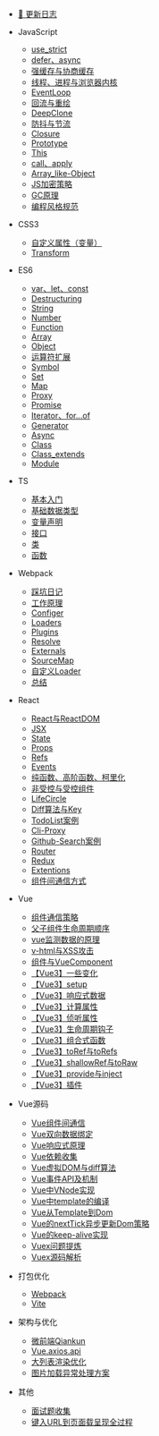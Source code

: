 <!-- 侧边栏配置文件  -->
* [:star2: 更新日志](/version.md)

* JavaScript
    * [use_strict](/JS/use_strict)
    * [defer、async](/JS/defer、async)
    * [强缓存与协商缓存](/JS/强缓存与协商缓存)
    * [线程、进程与浏览器内核](/JS/browserCore)
    * [EventLoop](/JS/eventLoop)
    * [回流与重绘](/JS/reflow、repaint)
    * [DeepClone](/JS/deepClone)
    * [防抖与节流](/JS/防抖与节流)
    * [Closure](/JS/closure)
    * [Prototype](/JS/prototype)
    * [This](/JS/this)
    * [call、apply](/JS/call、apply)
    * [Array_like-Object](/JS/Array_like-Object)
    * [JS加密策略](/Frame/encrypt)
    * [GC原理](/JS/GC)
    * [编程风格规范](/JS/编程风格规范)

* CSS3
    * [自定义属性（变量）](/CSS3/custom_properties)
    * [Transform](/CSS3/transform)

* ES6
    * [var、let、const](/ES6/var、let、const)
    * [Destructuring](/ES6/Destructuring)
    * [String](/ES6/String)
    * [Number](/ES6/Number)
    * [Function](/ES6/Function)
    * [Array](/ES6/Array)
    * [Object](/ES6/Object)
    * [运算符扩展](/ES6/Operator)
    * [Symbol](/ES6/Symbol)
    * [Set](/ES6/Set)
    * [Map](/ES6/Map)
    * [Proxy](/ES6/Proxy)
    * [Promise](/ES6/Promise)
    * [Iterator、for...of](/ES6/Iterator)
    * [Generator](/ES6/Generator)
    * [Async](/ES6/Async)
    * [Class](/ES6/Class)
    * [Class_extends](/ES6/Class_extends)
    * [Module](/ES6/Module)

* TS
    * [基本入门](/TS/quickstart)
    * [基础数据类型](/TS/dataTypes)
    * [变量声明](/TS/declareVars)
    * [接口](/TS/interface)
    * [类](/TS/class)
    * [函数](/TS/function)

* Webpack
    * [踩坑日记](/Webpack/StudyNotes)
    * [工作原理](/Webpack/Introduction)
    * [Configer](/Webpack/Configer)
    * [Loaders](/Webpack/Loaders)
    * [Plugins](/Webpack/Plugins)
    * [Resolve](/Webpack/Resolve)
    * [Externals](/Webpack/Externals)
    * [SourceMap](/Webpack/SourceMap)
    * [自定义Loader](/Webpack/SelfLoader)
    * [总结](/Webpack/总结)

* React
    * [React与ReactDOM](React/React_ReactDOM.md)
    * [JSX](React/JSX.md)
    * [State](React/State.md)
    * [Props](React/Props.md)
    * [Refs](React/Refs.md)
    * [Events](React/Events.md)
    * [纯函数、高阶函数、柯里化](React/Keli.md)
    * [非受控与受控组件](React/CtrlComponent.md)
    * [LifeCircle](React/lifeCircle.md)
    * [Diff算法与Key](React/Diff_Key.md)
    * [TodoList案例](React/TodoList.md)
    * [Cli-Proxy](React/Proxy.md)
    * [Github-Search案例](React/Search.md)
    * [Router](React/Router.md)
    * [Redux](React/Redux.md)
    * [Extentions](React/Extentions.md)
    * [组件间通信方式](React/组件间通信方式.md)


* Vue
    * [组件通信策略](/Vue/组件通信策略.md)
    * [父子组件生命周期顺序](/Vue/lifeCircleOrder.md)
    * [vue监测数据的原理](/Vue/Observer.md)
    * [v-html与XSS攻击](/Vue/vHtml_XSS.md)
    * [组件与VueComponent](/Vue/Vue_VueComponent.md)
    * [【Vue3】一些变化](/Vue/Vue3/Vue3的变化.md)
    * [【Vue3】setup](/Vue/Vue3/setup.md)
    * [【Vue3】响应式数据](/Vue/Vue3/响应式数据.md)
    * [【Vue3】计算属性](/Vue/Vue3/计算属性.md)
    * [【Vue3】侦听属性](/Vue/Vue3/侦听属性.md)
    * [【Vue3】生命周期钩子](/Vue/Vue3/生命周期钩子.md)
    * [【Vue3】组合式函数](/Vue/Vue3/组合式函数.md)
    * [【Vue3】toRef与toRefs](/Vue/Vue3/toRef与toRefs.md)
    * [【Vue3】shallowRef与toRaw](/Vue/Vue3/shallowRef与toRaw.md)
    * [【Vue3】provide与inject](/Vue/Vue3/provide与inject.md)
    * [【Vue3】插件](/Vue/Vue3/插件.md)


* Vue源码
    * [Vue组件间通信](/Vue/Source/Vue组件间通信.md)
    * [Vue双向数据绑定](/Vue/Source/Vue双向数据绑定.md)
    * [Vue响应式原理](/Vue/Source/Vue响应式原理.md)
    * [Vue依赖收集](/Vue/Source/Vue依赖收集.md)
    * [Vue虚拟DOM与diff算法](/Vue/Source/Vue虚拟DOM与diff算法.md)
    * [Vue事件API及机制](/Vue/Source/Vue事件API及机制.md)
    * [Vue中VNode实现](/Vue/Source/Vue中VNode实现.md)
    * [Vue中template的编译](/Vue/Source/Vue中template的编译.md)
    * [Vue从Template到Dom](/Vue/Source/Vue从Template到Dom.md)
    * [Vue的nextTick异步更新Dom策略](/Vue/Source/Vue的nextTick异步更新Dom策略.md)
    * [Vue的keep-alive实现](/Vue/Source/Vue的keep-alive实现.md)
    * [Vuex问题提炼](/Vue/Vuex/Vuex问题提炼.md)
    * [Vuex源码解析](/Vue/Vuex/Vuex源码解析.md)

* 打包优化
    * [Webpack](/PackTool/Webpack)
    * [Vite](/PackTool/Vite)

* 架构与优化
    * [微前端Qiankun](/Frame/qiankun)
    * [Vue.axios.api](/Frame/Vue.axios.api)
    * [大列表渲染优化](/Frame/bigTable)
    * [图片加载异常处理方案](/Frame/imageError)

* 其他
    * [面试题收集](/Others/question)
    * [键入URL到页面载呈现全过程](/Others/urlLoad)

